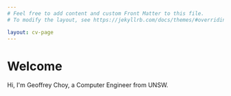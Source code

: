 ```yaml
---
# Feel free to add content and custom Front Matter to this file.
# To modify the layout, see https://jekyllrb.com/docs/themes/#overriding-theme-defaults

layout: cv-page
---
```


# Welcome

Hi, I'm Geoffrey Choy, a Computer Engineer from UNSW.
